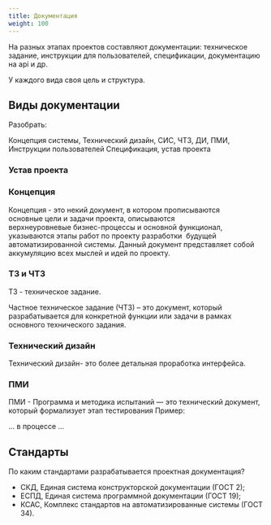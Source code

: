 ```yaml
---
title: Документация
weight: 100
---
```


На разных этапах проектов составляют документации: техническое задание, инструкции для пользователей, спецификации, документацию на api и др.

У каждого вида своя цель и структура.

## Виды документации
Разобрать:

Концепция системы, Технический дизайн, СИС, ЧТЗ, ДИ, ПМИ, Инструкции пользователей
Спецификация, устав проекта

### Устав проекта


### Концепция

Концепция - это некий документ, в котором прописываются  основные цели и задачи проекта, описываются верхнеуровневые бизнес-процессы и основной функционал, указываются этапы работ по проекту разработки  будущей автоматизированной системы. Данный документ представляет собой аккумуляцию всех мыслей и идей по проекту.


### ТЗ и ЧТЗ
ТЗ - техническое задание.

Частное техническое задание (ЧТЗ) – это документ, который разрабатывается для конкретной функции или задачи в рамках основного технического задания.

### Технический дизайн
Технический дизайн- это более детальная проработка интерфейса.

### ПМИ
ПМИ - Программа и методика испытаний — это технический документ, который формализует этап тестирования
Пример:


... в процессе ...

## Стандарты
По каким стандартами разрабатывается проектная документация?
- СКД, Единая система конструкторской документации (ГОСТ 2);
- ЕСПД, Единая система программной документации (ГОСТ 19);
- КСАС, Комплекс стандартов на автоматизированные системы (ГОСТ 34).